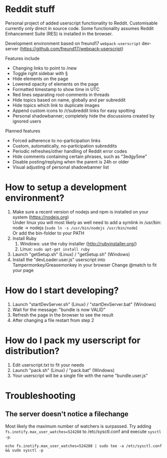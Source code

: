 # Reddit stuff
Personal project of added userscript functionality to Reddit. Customisable currently only direct in source code. Some functionality assumes Reddit Enhancement Suite (RES) is installed in the browser.

Development environment based on freund17 `webpack-userscript` dev-server (https://github.com/freund17/webpack-userscript)

Features include
- Changing links to point to /new
- Toggle right sidebar with §
- Hide elements on the page
- Lowered opacity of elements on the page
- Formatted timestamp to show time in UTC
- Red lines separating root-comments in threads
- Hide topics based on name, globally and per subreddit
- Hide topics which link to duplicate images
- Append custom icons to /r/subreddit links for easy spotting
- Personal shadowbanner; completely hide the discussions created by ignored users

Planned features

- Forced adherence to no-participation links
- Custom, automatically, no-participation subreddits
- Periodic refreshes/other handling of Reddit error codes
- Hide comments containing certain phrases, such as "3edgy5me"
- Disable posting/replying when the parent is 24h or older
- Visual adjusting of personal shadowbanner list


How to setup a development environment?
=======================================

1. Make sure a recent version of nodejs and npm is installed on your system (https://nodejs.org)  
    Under linux you will most likely as well need to add a symlink in /usr/bin: node -> nodejs (`sudo ln -s /usr/bin/nodejs /usr/bin/node`)  
    Or add the bin-folder to your PATH
2. Install Ruby
    1. Windows: use the ruby installer (http://rubyinstaller.org/)
    2. Linux: `sudo apt-get install ruby`
3. Launch "getSetup.sh" (Linux) / "getSetup.sh" (Windows)
4. Install the "devLoader.user.js" userscript into Tampermonkey/Greasemonkey in your browser
    Change @match to fit your page

How do I start developing?
==========================

1. Launch "startDevServer.sh" (Linux) / "startDevServer.bat" (Windows)
2. Wait for the message: "bundle is now VALID"
3. Refresh the page in the browser to see the result
4. After changing a file restart from step 2

How do I pack my userscript for distribution?
=============================================

1. Edit userscript.txt to fit your needs
2. Launch "pack.sh" (Linux) / "pack.bat" (Windows)
3. Your userscript will be a single file with the name "bundle.user.js"


Troubleshooting
===============

The server doesn't notice a filechange
--------------------------------------
Most likely the maximum number of watchers is surpassed.
Try adding `fs.inotify.max_user_watches=524288` to /etc/sysctl.conf and execute `sysctl -p`.
```
echo fs.inotify.max_user_watches=524288 | sudo tee -a /etc/sysctl.conf && sudo sysctl -p
```

